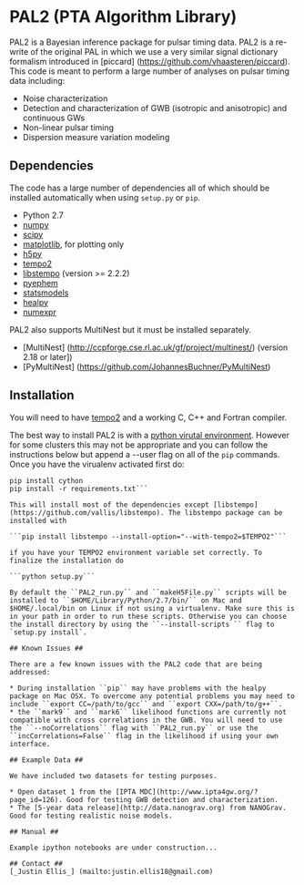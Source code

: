 # PAL2 (PTA Algorithm Library) #

PAL2 is a Bayesian inference package for pulsar timing data. PAL2 is a re-write of 
the original PAL in which we use a very similar signal dictionary
formalism introduced in [piccard] (https://github.com/vhaasteren/piccard). This code is 
meant to perform a large number of analyses on pulsar timing data including:

* Noise characterization 
* Detection and characterization of GWB (isotropic and anisotropic) and continuous GWs
* Non-linear pulsar timing
* Dispersion measure variation modeling

## Dependencies ##

The code has a large number of dependencies all of which should be installed
automatically when using ``setup.py`` or ``pip``.

* Python 2.7
* [numpy](http://numpy.scipy.org)
* [scipy](http://numpy.scipy.org)
* [matplotlib](http://matplotlib.org), for plotting only
* [h5py](http://www.h5py.org)
* [tempo2](http://www.atnf.csiro.au/research/pulsar/tempo2/index.php?n=Main.Download)
* [libstempo](https://github.com/vallis/libstempo) (version >= 2.2.2)
* [pyephem](http://rhodesmill.org/pyephem/)
* [statsmodels](http://statsmodels.sourceforge.net)
* [healpy](https://healpy.readthedocs.org)
* [numexpr](https://github.com/pydata/numexpr)

PAL2 also supports MultiNest but it must be installed separately.

* [MultiNest] (http://ccpforge.cse.rl.ac.uk/gf/project/multinest/) (version 2.18 or later])
* [PyMultiNest] (https://github.com/JohannesBuchner/PyMultiNest)

## Installation ##

You will need to have [tempo2](http://www.atnf.csiro.au/research/pulsar/tempo2/index.php?n=Main.Download) and a working C, C++ and Fortran compiler.

The best way to install PAL2 is with a [python virutal environment](https://virtualenvwrapper.readthedocs.org/en/latest/). However for some clusters this may not be appropriate and you can follow the instructions below but append a --user flag on all of the ``pip`` commands. Once you have the virualenv activated first do:

```pip install numpy
pip install cython
pip install -r requirements.txt```

This will install most of the dependencies except [libstempo](https://github.com/vallis/libstempo). The libstempo package can be installed with

```pip install libstempo --install-option="--with-tempo2=$TEMPO2"```

if you have your TEMPO2 environment variable set correctly. To finalize the installation do

```python setup.py```

By default the ``PAL2_run.py`` and ``makeH5File.py`` scripts will be installed to ``$HOME/Library/Python/2.7/bin/`` on Mac and $HOME/.local/bin on Linux if not using a virtualenv. Make sure this is in your path in order to run these scripts. Otherwise you can choose the install directory by using the ``--install-scripts `` flag to `setup.py install`.

## Known Issues ##

There are a few known issues with the PAL2 code that are being addressed:

* During installation ``pip`` may have problems with the healpy package on Mac OSX. To overcome any potential problems you may need to include ``export CC=/path/to/gcc`` and ``export CXX=/path/to/g++``.
* the ``mark9`` and ``mark6`` likelihood functions are currently not compatible with cross correlations in the GWB. You will need to use the ``--noCorrelations`` flag with ``PAL2_run.py`` or use the ``incCorrelations=False`` flag in the likelihood if using your own interface.

## Example Data ##

We have included two datasets for testing purposes. 

* Open dataset 1 from the [IPTA MDC](http://www.ipta4gw.org/?page_id=126). Good for testing GWB detection and characterization.
* The [5-year data release](http://data.nanograv.org) from NANOGrav. Good for testing realistic noise models.

## Manual ##

Example ipython notebooks are under construction...

## Contact ##
[_Justin Ellis_] (mailto:justin.ellis18@gmail.com)
